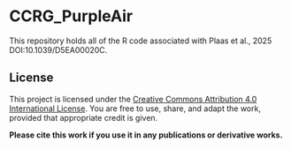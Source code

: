# CCRG_PurpleAir
This repository holds all of the R code associated with Plaas et al., 2025 DOI:10.1039/D5EA00020C. 

## License

This project is licensed under the [Creative Commons Attribution 4.0 International License](https://creativecommons.org/licenses/by/4.0/). You are free to use, share, and adapt the work, provided that appropriate credit is given.

**Please cite this work if you use it in any publications or derivative works.**

